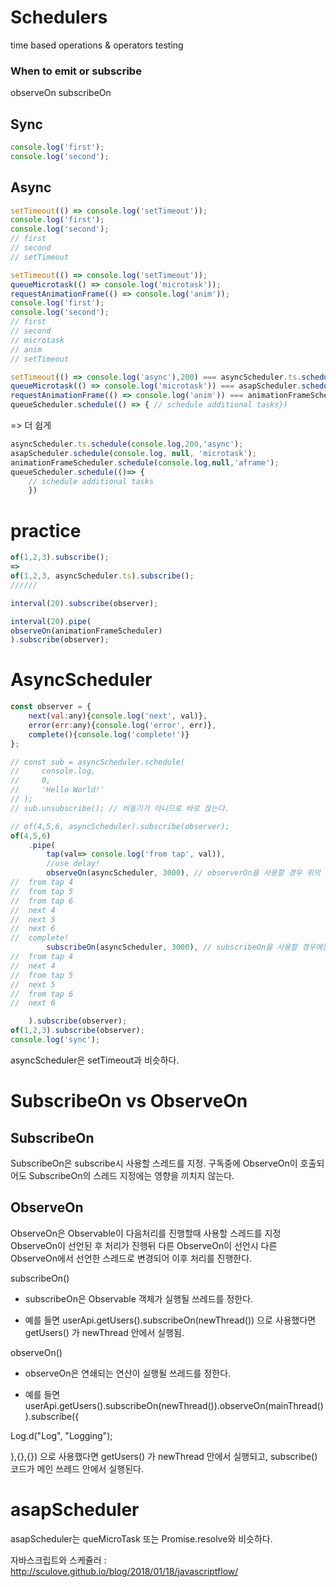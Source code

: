 # Schedulers
time based operations & operators
testing

### When to emit or subscribe
observeOn
subscribeOn

## Sync 
```js
console.log('first');
console.log('second');
```

## Async
```js
setTimeout(() => console.log('setTimeout'));
console.log('first');
console.log('second');
// first
// second
// setTimeout
```
```js
setTimeout(() => console.log('setTimeout'));
queueMicrotask(() => console.log('microtask'));
requestAnimationFrame(() => console.log('anim'));
console.log('first');
console.log('second');
// first
// second
// microtask
// anim
// setTimeout
```

```js
setTimeout(() => console.log('async'),200) === asyncScheduler.ts.schedule(() => console.log('async'),200);
queueMicrotask(() => console.log('microtask')) === asapScheduler.schedule(() => console.log('microtask'));
requestAnimationFrame(() => console.log('anim')) === animationFrameScheduler.schedule(() => console.log('anim'));
queueScheduler.schedule(() => { // schedule additional tasks})
```
=> 더 쉽게
```js
asyncScheduler.ts.schedule(console.log,200,'async');
asapScheduler.schedule(console.log, null, 'microtask');
animationFrameScheduler.schedule(console.log,null,'aframe');
queueScheduler.schedule(()=> {
    // schedule additional tasks 
    })
```


# practice
```js
of(1,2,3).subscribe();
=>
of(1,2,3, asyncScheduler.ts).subscribe();
//////

interval(20).subscribe(observer);

interval(20).pipe(
observeOn(animationFrameScheduler)
).subscribe(observer);
```

# AsyncScheduler
```js
const observer = {
    next(val:any){console.log('next', val)},
    error(err:any){console.log('error', err)},
    complete(){console.log('complete!')}
};

// const sub = asyncScheduler.schedule(
//     console.log,
//     0,
//     'Hello World!'
// );
// sub.unsubscribe(); // 비동기가 아니므로 바로 끊는다.

// of(4,5,6, asyncScheduler).subscribe(observer);
of(4,5,6)
    .pipe(
        tap(val=> console.log('from tap', val)),
        //use delay!
        observeOn(asyncScheduler, 3000), // observerOn을 사용할 경우 위의 tap이 비동기가 실행되기 전에 실행된다.
//  from tap 4
//  from tap 5
//  from tap 6
//  next 4
//  next 5
//  next 6
//  complete!
        subscribeOn(asyncScheduler, 3000), // subscribeOn을 사용할 경우에는 tap이 비동기가 실행되기 전까지는 실행되지 않는다. 
//  from tap 4
//  next 4
//  from tap 5
//  next 5
//  from tap 6
//  next 6

    ).subscribe(observer);
of(1,2,3).subscribe(observer);
console.log('sync');
```

asyncScheduler은 setTimeout과 비슷하다.


# SubscribeOn vs ObserveOn
## SubscribeOn
SubscribeOn은 subscribe시 사용할 스레드를 지정.
구독중에 ObserveOn이 호출되어도 SubscribeOn의 스레드 지정에는 영향을 끼치지 않는다.

## ObserveOn
ObserveOn은 Observable이 다음처리를 진행할때 사용할 스레드를 지정
ObserveOn이 선언된 후 처리가 진행뒤 다른 ObserveOn이 선언시 다른 ObserveOn에서 선언한 스레드로 변경되어 이후 처리를 진행한다.

subscribeOn() 

- subscribeOn은 Observable 객체가 실행될 쓰레드를 정한다.

- 예를 들면 userApi.getUsers().subscribeOn(newThread()) 으로 사용했다면 getUsers() 가 newThread 안에서 실행됨.



observeOn() 

- observeOn은 연쇄되는 연산이 실행될 쓰레드를 정한다.

- 예를 들면 userApi.getUsers().subscribeOn(newThread()).observeOn(mainThread()).subscribe({

Log.d("Log", "Logging");

},{},{}) 으로 사용했다면 getUsers() 가 newThread 안에서 실행되고, subscribe() 코드가 메인 쓰레드 안에서 실행된다.


# asapScheduler
asapScheduler는 queMicroTask 또는 Promise.resolve와 비슷하다.





자바스크립트와 스케쥴러 : http://sculove.github.io/blog/2018/01/18/javascriptflow/
